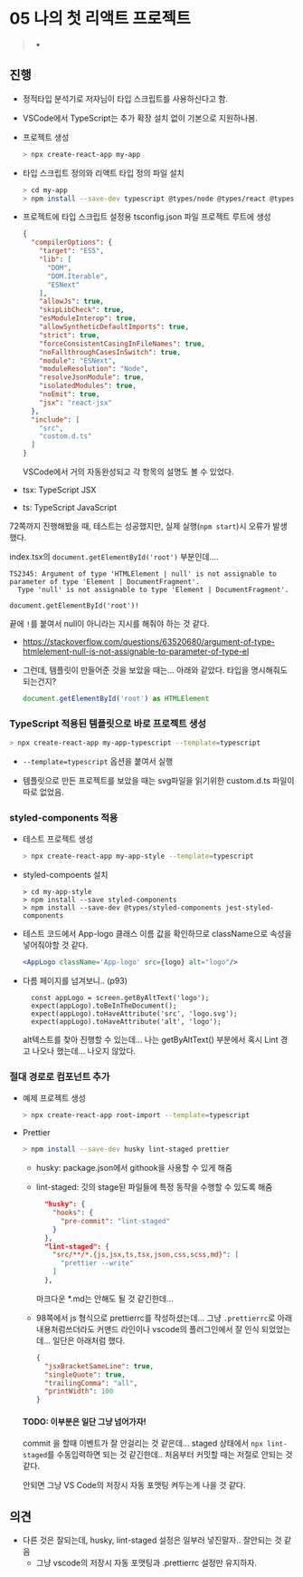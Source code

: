 # 05 나의 첫 리액트 프로젝트

> * 

## 진행

* 정적타입 분석기로 저자님이 타입 스크립트를 사용하신다고 함.

* VSCode에서 TypeScript는 추가 확장 설치 없이 기본으로 지원하나봄.

* 프로젝트 생성

  ```bash
  > npx create-react-app my-app
  ```

* 타입 스크립트 정의와 리액트 타입 정의 파일 설치

  ```bash
  > cd my-app
  > npm install --save-dev typescript @types/node @types/react @types/react-dom @types/jest
  ```

* 프로젝트에 타입 스크립트 설정용 tsconfig.json 파일 프로젝트 루트에 생성

  ```json
  {
    "compilerOptions": {
      "target": "ES5",
      "lib": [
        "DOM",
        "DOM.Iterable",
        "ESNext"
      ],
      "allowJs": true,    
      "skipLibCheck": true,
      "esModuleInterop": true,
      "allowSyntheticDefaultImports": true,
      "strict": true,
      "forceConsistentCasingInFileNames": true,
      "noFallthroughCasesInSwitch": true,
      "module": "ESNext",
      "moduleResolution": "Node",
      "resolveJsonModule": true,
      "isolatedModules": true,
      "noEmit": true,
      "jsx": "react-jsx"
    },
    "include": [
      "src",
      "custom.d.ts"
    ]
  }
  ```

  VSCode에서 거의 자동완성되고 각 항목의 설명도 볼 수 있었다.

* tsx: TypeScript JSX
* ts: TypeScript JavaScript

72쪽까지 진행해봤을 때, 테스트는 성공했지만, 실제 실행(`npm start`)시 오류가 발생했다.

index.tsx의  `document.getElementById('root')` 부분인데....

```
TS2345: Argument of type 'HTMLElement | null' is not assignable to parameter of type 'Element | DocumentFragment'.
  Type 'null' is not assignable to type 'Element | DocumentFragment'.
```

```
document.getElementById('root')!
```

끝에 `!`를 붙여서 null이 아니라는 지시를 해줘야 하는 것 같다.

* https://stackoverflow.com/questions/63520680/argument-of-type-htmlelement-null-is-not-assignable-to-parameter-of-type-el

* 그런데, 템플릿이 만들어준 것을 보았을 때는... 아래와 같았다. 타입을 명시해줘도 되는건지?

  ```javascript
  document.getElementById('root') as HTMLElement
  ```

  

### TypeScript 적용된 템플릿으로 바로 프로젝트 생성

```bash
> npx create-react-app my-app-typescript --template=typescript
```

* `--template=typescript` 옵션을 붙여서 실행

* 템플릿으로 만든 프로젝트를 보았을 때는 svg파일을 읽기위한 custom.d.ts 파일이 따로 없었음.



### styled-components 적용

* 테스트 프로젝트 생성
  ```bash
  > npx create-react-app my-app-style --template=typescript
  ```

* styled-compoents 설치

  ```
  > cd my-app-style
  > npm install --save styled-components
  > npm install --save-dev @types/styled-components jest-styled-components
  ```

* 테스트 코드에서 App-logo 클래스 이름 값을 확인하므로 className으로 속성을 넣어줘야할 것 같다.

  ```jsx
  <AppLogo className='App-logo' src={logo} alt="logo"/>
  ```

* 다름 페이지를 넘겨보니.. (p93)

  ```tsx
    const appLogo = screen.getByAltText('logo');
    expect(appLogo).toBeInTheDocument();
    expect(appLogo).toHaveAttribute('src', 'logo.svg');
    expect(appLogo).toHaveAttribute('alt', 'logo');
  ```

  alt텍스트를 찾아 진행할 수 있는데... 나는 getByAltText() 부분에서 혹시 Lint 경고 나오나 했는데... 나오지 않았다.



### 절대 경로로 컴포넌트 추가

* 예제 프로젝트 생성

  ```bash
  > npx create-react-app root-import --template=typescript
  ```

* Prettier

  ```bash
  > npm install --save-dev husky lint-staged prettier
  ```

  * husky: package.json에서 githook을 사용할 수 있게 해줌

  * lint-staged: 깃의 stage된 파일들에 특정 동작을 수행할 수 있도록 해줌

    ```json
      "husky": {
        "hooks": {
          "pre-commit": "lint-staged"
        }
      },
      "lint-staged": {
        "src/**/*.{js,jsx,ts,tsx,json,css,scss,md}": [
          "prettier --write"
        ]
      },
    ```

    마크다운 *.md는 안해도 될 것 같긴한데...

  * 98쪽에서 js 형식으로 prettierrc를 작성하셨는데... 그냥 `.prettierrc`로 아래 내용처럼쓰더라도 커맨드 라인이나 vscode의 플러그인에서 잘 인식 되었었는데... 일단은 아래처럼 했다.

    ```json
    {
      "jsxBracketSameLine": true,
      "singleQuote": true,
      "trailingComma": "all",
      "printWidth": 100
    }
    ```

    

  #### TODO: 이부분은 일단 그냥 넘어가자!
  
  commit 을 할때 이벤트가 잘 안걸리는 것 같은데... staged 상태에서 `npx lint-staged`를 수동입력하면 되는 것 같긴한데.. 처음부터 커밋할 때는 저절로 안되는 것 같다.
  
  안되면 그냥 VS Code의 저장시 자동 포맷팅 켜두는게 나을 것 같다.
  
  


## 의견

* 다른 것은 잘되는데, husky, lint-staged 설정은 일부러 넣진말자.. 잘안되는 것 같음
  * 그냥 vscode의 저장시 자동 포맷팅과 .prettierrc 설정만 유지하자.


